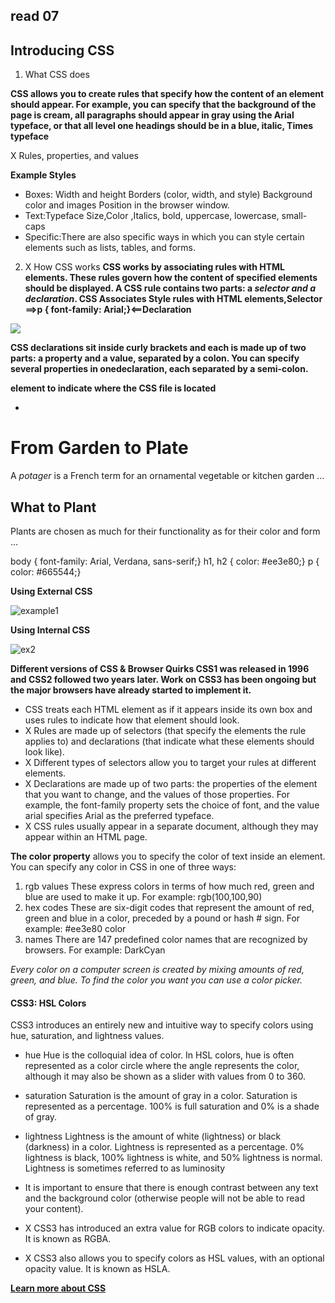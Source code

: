## read 07

## Introducing CSS

1. What CSS does

**CSS allows you to create rules that specify how the content of an element should appear. For example, you can specify that the background of the page is cream, all paragraphs should appear in gray using the Arial typeface, or that all level one headings should be in a blue, italic, Times typeface**



X Rules, properties, and values


**Example Styles**
* Boxes: Width and height Borders (color, width, and style)
Background color and images Position in the browser window.
* Text:Typeface
Size,Color ,Italics, bold, uppercase, lowercase, small-caps
* Specific:There are also specific ways in which you can style certain elements such as lists, tables, and forms.
 
2. X How CSS works
**CSS works by associating rules with HTML elements. These rules govern how the content of specified elements should be displayed. 
A CSS rule contains two parts: a *selector and a declaration*. CSS Associates Style rules with HTML
elements,Selector ==>p {
 font-family: Arial;}<==Declaration**

 ![](https://cssworkshop.files.wordpress.com/2015/03/css-declaration.png)



**CSS declarations sit inside curly brackets and each is made up of two parts: a property and a value, separated by a colon. You can specify several properties in onedeclaration, each separated by a semi-colon.**



**<link> element to indicate where the CSS file is located**

* <!DOCTYPE html> <html> <head>
 <title>Introducing CSS</title>
 <link href="css/example.css" type="text/css"
 rel="stylesheet" />
</head>
<body>
 <h1>From Garden to Plate</h1>
 <p>A <i>potager</i> is a French term for an
 ornamental vegetable or kitchen garden ... </p>
 <h2>What to Plant</h2>
 <p>Plants are chosen as much for their functionality
 as for their color and form ... </p>
</body>
</html>
body {
font-family: Arial, Verdana, sans-serif;}
h1, h2 {
color: #ee3e80;}
p {
color: #665544;}

**Using External CSS**

![example1](https://i.ytimg.com/vi/2uqLQ-9-OLA/hqdefault.jpg)


**Using Internal CSS**

![ex2](https://slidetodoc.com/presentation_image_h/00dbf669708071e0fb438ed29a5c9c1b/image-3.jpg)

**Different versions of CSS & Browser Quirks
CSS1 was released in 1996 and CSS2 followed two years later. Work on CSS3 has been ongoing but the major browsers have already started to implement it.**

* CSS treats each HTML element as if it appears inside
its own box and uses rules to indicate how that
element should look.
* X Rules are made up of selectors (that specify the
elements the rule applies to) and declarations (that
indicate what these elements should look like).
* X Different types of selectors allow you to target your
rules at different elements.
* X Declarations are made up of two parts: the properties
of the element that you want to change, and the values
of those properties. For example, the font-family
property sets the choice of font, and the value arial
specifies Arial as the preferred typeface.
* X CSS rules usually appear in a separate document,
although they may appear within an HTML page.

**The color property** allows you to specify the color of text inside an element. You can specify any color in CSS in one of three ways:
1. rgb values
These express colors in terms of how much red, green and
blue are used to make it up. 
For example: rgb(100,100,90)
 2. hex codes
These are six-digit codes that represent the amount of red,
green and blue in a color, preceded by a pound or hash #
sign. 
For example: #ee3e80 color
2. names
There are 147 predefined color names that are recognized
by browsers. For example: DarkCyan

*Every color on a computer screen is created by mixing amounts of red, green, and blue. To find the color you want you can use a color picker.*

#### CSS3: HSL Colors
CSS3 introduces an entirely new and intuitive way to specify colors using hue, saturation, and lightness values.

* hue
Hue is the colloquial idea of color. In HSL colors, hue is often represented as a color circle where the angle represents the color, although it may also be shown as a slider with values from 0 to 360.
* saturation
Saturation is the amount of gray in a color. Saturation is
represented as a percentage. 100% is full saturation and 0% is a shade of gray.
* lightness
Lightness is the amount of white (lightness) or black (darkness) in a color. Lightness is represented as a percentage. 0% lightness is black, 100% lightness is white, and 50% lightness is normal. Lightness is sometimes referred to as luminosity

* It is important to ensure that there is enough contrast
between any text and the background color (otherwise
people will not be able to read your content).
* X CSS3 has introduced an extra value for RGB colors to
indicate opacity. It is known as RGBA.
* X CSS3 also allows you to specify colors as HSL values,
with an optional opacity value. It is known as HSLA.

[**Learn more about CSS**](https://www.w3schools.com/css/)